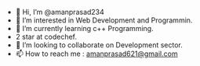 - 👋 Hi, I’m @amanprasad234
- 👀 I’m interested in Web Development and Programmin.
- 🌱 I’m currently learning c++ Programming.
- 2 star at codechef.
- 💞️ I’m looking to collaborate on Development sector.
- 📫 How to reach me : amanprasad621@gmail.com

<!---
amanprasad234/amanprasad234 is a ✨ special ✨ repository because its `README.md` (this file) appears on your GitHub profile.
You can click the Preview link to take a look at your changes.
--->
